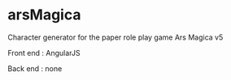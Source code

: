 arsMagica
=========

Character generator for the paper role play game Ars Magica v5

Front end : AngularJS

Back end : none
